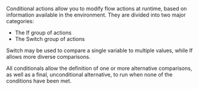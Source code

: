 Conditional actions allow you to modify flow actions at runtime, based on information available in the environment. They are divided into two major categories:
* The If group of actions
* The Switch group of actions

Switch may be used to compare a single variable to multiple values, while If allows more diverse comparisons.

All conditionals allow the definition of one or more alternative comparisons, as well as a final, unconditional alternative, to run when none of the conditions have been met.